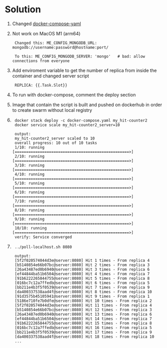 # Solution

1. Changed [docker-compose-yaml](./docker-compose.yaml) 
2. Not work on MacOS M1 (arm64)

        Changed this: ME_CONFIG_MONGODB_URL: mongodb://username:password@hostname:port/

        To this: ME_CONFIG_MONGODB_SERVER: 'mongo'   # bad: allow connections from everyone

3. Add enviroment variable to get the number of replica from inside the container and changed server script

        REPLICA: {{.Task.Slot}}

4. To run with docker-compose, comment the deploy section
5. Image that contain the script is built and pushed on dockerhub in order to create swarm without local registry
6.      docker stack deploy -c docker-compose.yaml my_hit-counter2
        docker service scale my_hit-counter2_server=10

        output:
        my_hit-counter2_server scaled to 10
        overall progress: 10 out of 10 tasks 
        1/10: running   [==================================================>] 
        2/10: running   [==================================================>] 
        3/10: running   [==================================================>] 
        4/10: running   [==================================================>] 
        5/10: running   [==================================================>] 
        6/10: running   [==================================================>] 
        7/10: running   [==================================================>] 
        8/10: running   [==================================================>] 
        9/10: running   [==================================================>] 
        10/10: running   [==================================================>] 
        verify: Service converged

7.      ../poll-localhost.sh 8080

        output:
        [5f2f020574044d3e@server:8080] Hit 1 times - From replica 4
        [b5140854e66b07bc@server:8080] Hit 2 times - From replica 3
        [26a43487ed0b6940@server:8080] Hit 3 times - From replica 6
        [ef44844ba51b6504@server:8080] Hit 4 times - From replica 7
        [91b6222265844755@server:8080] Hit 5 times - From replica 8
        [016bc7c12a7ffedb@server:8080] Hit 6 times - From replica 5
        [bb211e4b3f5f0539@server:8080] Hit 7 times - From replica 9
        [da400337538aad4f@server:8080] Hit 8 times - From replica 10
        [91d3575b45105941@server:8080] Hit 9 times - From replica 1
        [5186e710fe7b0dfe@server:8080] Hit 10 times - From replica 2
        [5f2f020574044d3e@server:8080] Hit 11 times - From replica 4
        [b5140854e66b07bc@server:8080] Hit 12 times - From replica 3
        [26a43487ed0b6940@server:8080] Hit 13 times - From replica 6
        [ef44844ba51b6504@server:8080] Hit 14 times - From replica 7
        [91b6222265844755@server:8080] Hit 15 times - From replica 8
        [016bc7c12a7ffedb@server:8080] Hit 16 times - From replica 5
        [bb211e4b3f5f0539@server:8080] Hit 17 times - From replica 9
        [da400337538aad4f@server:8080] Hit 18 times - From replica 10
        ...